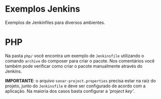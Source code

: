 # Exemplos Jenkins

Exemplos de Jenkinfiles para diversos ambientes.

# PHP

Na pasta `php/` você encontra um exemplo de `Jenkinsfile` utilizando o comando `archive` do composer para criar o pacote. Nos comentários você também pode verificar como criar o pacote manualmente através do Jenkins.

**IMPORTANTE**: o arquivo `sonar-project.properties` precisa estar na raíz do projeto, junto do `Jenkinsfile` e deve ser configurado de acordo com a aplicação. Na maioria dos casos basta configurar a *'project key'*.
